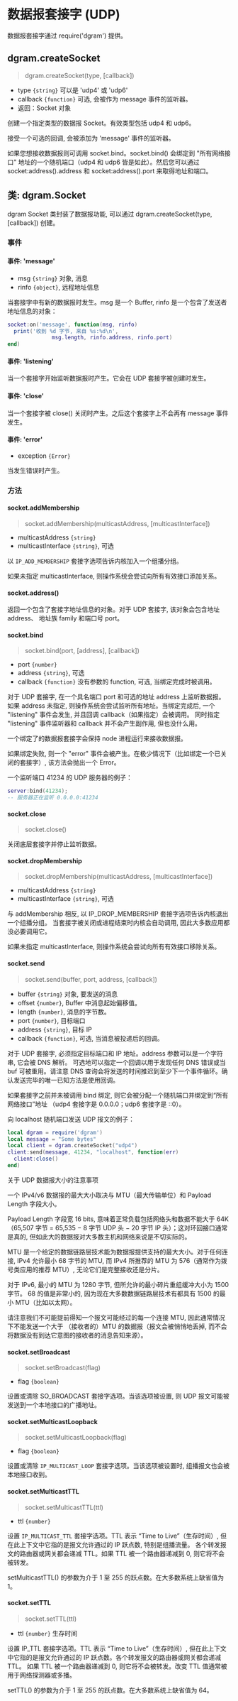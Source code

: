 # 数据报套接字 (UDP)

数据报套接字通过 require('dgram') 提供。

## dgram.createSocket

> dgram.createSocket(type, [callback])

- type `{string}` 可以是 'udp4' 或 'udp6'
- callback `{function}` 可选, 会被作为 message 事件的监听器。
- 返回：Socket 对象

创建一个指定类型的数据报 Socket。有效类型包括 udp4 和 udp6。

接受一个可选的回调, 会被添加为 'message' 事件的监听器。

如果您想接收数据报则可调用 socket.bind。socket.bind() 会绑定到 "所有网络接口" 
地址的一个随机端口（udp4 和 udp6 皆是如此）。然后您可以通过 socket:address().address 
和 socket:address().port 来取得地址和端口。

## 类: dgram.Socket

dgram Socket 类封装了数据报功能, 可以通过 dgram.createSocket(type, [callback]) 创建。

### 事件

#### 事件: 'message'

- msg `{string}` 对象, 消息
- rinfo `{object}`, 远程地址信息

当套接字中有新的数据报时发生。msg 是一个 Buffer, rinfo 是一个包含了发送者地址信息的对象：

```lua
socket:on('message', function(msg, rinfo)
  print('收到 %d 字节, 来自 %s:%d\n',
              msg.length, rinfo.address, rinfo.port)
end)
```

#### 事件: 'listening'

当一个套接字开始监听数据报时产生。它会在 UDP 套接字被创建时发生。

#### 事件: 'close'

当一个套接字被 close() 关闭时产生。之后这个套接字上不会再有 message 事件发生。

#### 事件: 'error'

- exception `{Error}`

当发生错误时产生。

### 方法

#### socket.addMembership

> socket.addMembership(multicastAddress, [multicastInterface])

- multicastAddress `{string}`
- multicastInterface `{string}`, 可选

以 `IP_ADD_MEMBERSHIP` 套接字选项告诉内核加入一个组播分组。

如果未指定 multicastInterface, 则操作系统会尝试向所有有效接口添加关系。

#### socket.address()

返回一个包含了套接字地址信息的对象。对于 UDP 套接字, 该对象会包含地址 address、
地址族 family 和端口号 port。

#### socket.bind

> socket.bind(port, [address], [callback])

- port `{number}`
- address `{string}`, 可选
- callback `{function}` 没有参数的 function, 可选, 当绑定完成时被调用。

对于 UDP 套接字, 在一个具名端口 port 和可选的地址 address 上监听数据报。如果 address 未指定, 
则操作系统会尝试监听所有地址。当绑定完成后, 一个 "listening" 事件会发生, 
并且回调 callback（如果指定）会被调用。
同时指定 "listening" 事件监听器和 callback 并不会产生副作用, 但也没什么用。

一个绑定了的数据报套接字会保持 node 进程运行来接收数据报。

如果绑定失败, 则一个 "error" 事件会被产生。在极少情况下（比如绑定一个已关闭的套接字）, 
该方法会抛出一个 Error。

一个监听端口 41234 的 UDP 服务器的例子：

```lua
server:bind(41234);
-- 服务器正在监听 0.0.0.0:41234
```

#### socket.close

> socket.close()

关闭底层套接字并停止监听数据。

#### socket.dropMembership

> socket.dropMembership(multicastAddress, [multicastInterface])

- multicastAddress `{string}`
- multicastInterface `{string}`, 可选

与 addMembership 相反, 以 IP\_DROP_MEMBERSHIP 套接字选项告诉内核退出一个组播分组。
当套接字被关闭或进程结束时内核会自动调用, 因此大多数应用都没必要调用它。

如果未指定 multicastInterface, 则操作系统会尝试向所有有效接口移除关系。

#### socket.send

> socket.send(buffer, port, address, [callback])

- buffer `{string}` 对象, 要发送的消息
- offset `{number}`, Buffer 中消息起始偏移值。
- length `{number}`, 消息的字节数。
- port `{number}`, 目标端口
- address `{string}`, 目标 IP
- callback `{function}`, 可选, 当消息被投递后的回调。

对于 UDP 套接字, 必须指定目标端口和 IP 地址。address 参数可以是一个字符串, 它会被 DNS 解析。
可选地可以指定一个回调以用于发现任何 DNS 错误或当 buf 可被重用。请注意 DNS 
查询会将发送的时间推迟到至少下一个事件循环。确认发送完毕的唯一已知方法是使用回调。

如果套接字之前并未被调用 bind 绑定, 则它会被分配一个随机端口并绑定到“所有网络接口”地址
（udp4 套接字是 0.0.0.0；udp6 套接字是 ::0）。

向 localhost 随机端口发送 UDP 报文的例子：

```lua
local dgram = require('dgram')
local message = "Some bytes"
local client = dgram.createSocket("udp4")
client:send(message, 41234, "localhost", function(err) 
  client:close()
end)
```

关于 UDP 数据报大小的注意事项

一个 IPv4/v6 数据报的最大大小取决与 MTU（最大传输单位）和 Payload Length 字段大小。

Payload Length 字段宽 16 bits, 意味着正常负载包括网络头和数据不能大于 64K
（65,507 字节 = 65,535 − 8 字节 UDP 头 − 20 字节 IP 头）；这对环回接口通常是真的, 
但如此大的数据报对大多数主机和网络来说是不切实际的。

MTU 是一个给定的数据链路层技术能为数据报提供支持的最大大小。对于任何连接, 
IPv4 允许最小 68 字节的 MTU, 而 IPv4 所推荐的 MTU 为 576（通常作为拨号类应用的推荐 MTU）, 
无论它们是完整接收还是分片。

对于 IPv6, 最小的 MTU 为 1280 字节, 但所允许的最小碎片重组缓冲大小为 1500 字节。 
68 的值是非常小的, 因为现在大多数数据链路层技术有都具有 1500 的最小 MTU（比如以太网）。

请注意我们不可能提前得知一个报文可能经过的每一个连接 MTU, 因此通常情况下不能发送一个大于
（接收者的）MTU 的数据报（报文会被悄悄地丢掉, 而不会将数据没有到达它意图的接收者的消息告知来源）。

#### socket.setBroadcast

> socket.setBroadcast(flag)

- flag `{boolean}`

设置或清除 SO_BROADCAST 套接字选项。当该选项被设置, 则 UDP 报文可能被发送到一个本地接口的广播地址。

#### socket.setMulticastLoopback

> socket.setMulticastLoopback(flag)

- flag `{boolean}`

设置或清除 `IP_MULTICAST_LOOP` 套接字选项。当该选项被设置时, 组播报文也会被本地接口收到。

#### socket.setMulticastTTL

> socket.setMulticastTTL(ttl)

- ttl `{number}`

设置 `IP_MULTICAST_TTL` 套接字选项。TTL 表示 “Time to Live”（生存时间）, 
但在此上下文中它指的是报文允许通过的 IP 跃点数, 特别是组播流量。
各个转发报文的路由器或网关都会递减 TTL。如果 TTL 被一个路由器递减到 0, 则它将不会被转发。

setMulticastTTL() 的参数为介于 1 至 255 的跃点数。在大多数系统上缺省值为 1。

#### socket.setTTL

> socket.setTTL(ttl)

- ttl `{number}` 生存时间

设置 IP_TTL 套接字选项。TTL 表示 “Time to Live”（生存时间）, 
但在此上下文中它指的是报文允许通过的 IP 跃点数。各个转发报文的路由器或网关都会递减 TTL。
如果 TTL 被一个路由器递减到 0, 则它将不会被转发。改变 TTL 值通常被用于网络探测器或多播。

setTTL() 的参数为介于 1 至 255 的跃点数。在大多数系统上缺省值为 64。

